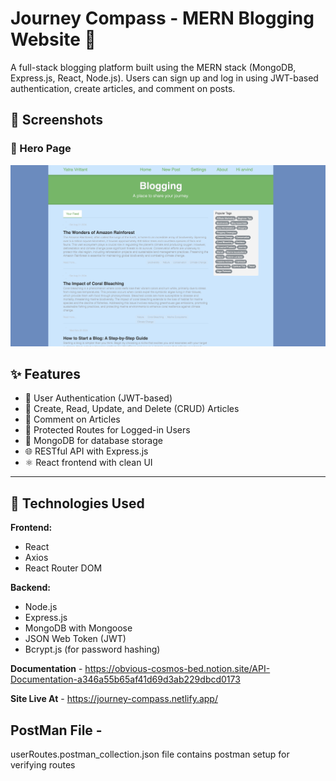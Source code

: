 # Journey Compass - MERN Blogging Website 📝

A full-stack blogging platform built using the MERN stack (MongoDB, Express.js, React, Node.js). Users can sign up and log in using JWT-based authentication, create articles, and comment on posts.

## 📸 Screenshots

### 🔐 Hero Page
![Hero Page](./website-demo/Hero-Page.jpeg)

## ✨ Features

- 🔐 User Authentication (JWT-based)
- 📝 Create, Read, Update, and Delete (CRUD) Articles
- 💬 Comment on Articles
- 👤 Protected Routes for Logged-in Users
- 🧾 MongoDB for database storage
- 🌐 RESTful API with Express.js
- ⚛️ React frontend with clean UI

---

## 🚀 Technologies Used

**Frontend:**
- React
- Axios
- React Router DOM

**Backend:**
- Node.js
- Express.js
- MongoDB with Mongoose
- JSON Web Token (JWT)
- Bcrypt.js (for password hashing)

**Documentation** - https://obvious-cosmos-bed.notion.site/API-Documentation-a346a55b65af41d69d3ab229dbcd0173

**Site Live At** - https://journey-compass.netlify.app/

## PostMan File - 
userRoutes.postman_collection.json file contains postman setup for verifying routes

